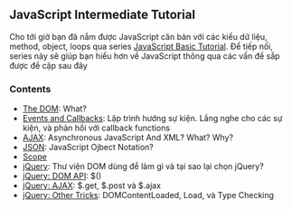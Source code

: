 ## JavaScript Intermediate Tutorial

Cho tới giờ bạn đã nắm được JavaScript căn bản với các kiểu dữ liệu, method, object, loops qua series [JavaScript Basic Tutorial](http://google.com). Để tiếp nối, series này sẽ giúp bạn hiểu hơn về JavaScript thông qua các vấn đề sắp được đề cập sau đây

### Contents
- [The DOM](/01-the-dom/README.md): What?
- [Events and Callbacks](): Lập trình hướng sự kiện. Lắng nghe cho các sự kiện, và phản hồi với callback functions
- [AJAX](): Asynchronous JavaScript And XML? What? Why?
- [JSON](): JavaScript Ojbect Notation?
- [Scope]()
- [jQuery](): Thư viện DOM dùng để làm gì và tại sao lại chọn jQuery?
- [jQuery: DOM API](): $()
- [jQuery: AJAX](): $.get, $.post và $.ajax
- [jQuery: Other Tricks](): DOMContentLoaded, Load, và Type Checking